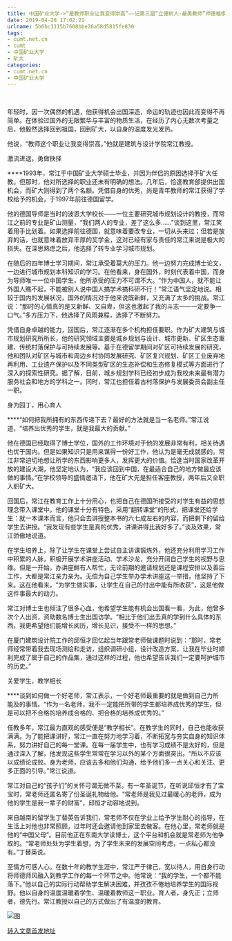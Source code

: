 ```yaml
---
title: 中国矿业大学->“是教师职业让我变得崇高”——记第三届“立德树人·最美教师”师德楷模设计学院常江 | cumt.net.cn
date: 2019-04-28 17:02:21
urlname: 5b6bc3115b7608bbe26a58d5815fe830
tags: 
- cumt.net.cn
- cumt
- 中国矿业大学
- 矿大
categories:
- cumt.net.cn
- 中国矿业大学
---
```


  

年轻时，因一次偶然的机遇，他获得机会出国深造，命运的轨迹也因此而变得不再简单。在体验过国外的无限繁华与丰富的物质生活，在经历了内心无数次考量之后，他毅然选择回到祖国，回到矿大，以自身的温度发光发热。

他说，“教师这个职业让我变得崇高。”他就是建筑与设计学院常江教授。

激流进退，勇做抉择

****1993年，常江于中国矿业大学硕士毕业，并因为伴侣的原因选择于矿大任教。但那时，他对所选择的职业还未有明确的想法。几年后，恰逢教育部提供出国机会，而矿大则得到了两个名额。凭借自身的优秀，尚是青年教师的常江获得了学校给予的机会，于1997年前往德国留学。

他的德国导师是当时的波恩大学校长——一位主要研究城市规划设计的教授，而常江之前的专业是矿山测量，“我们两人的专业，差了这么多……”谈到这里，常江笑着用手比划着。如果选择前往德国，就意味着要改专业，一切从头来过；但若是放弃的话，也就意味着放弃丰厚的奖学金，这对已经有家与责任的常江来说是极大的损失。在深思熟虑之后，他选择了转专业学习城市规划。

在随后的四年博士学习期间，常江承受着莫大的压力。他一边努力完成博士论文，一边进行城市规划本科知识的学习。在他看来，身在国外，时刻代表着中国，而身为导师唯一一位中国学生，他所承受的压力不可谓不大。“作为中国人，就不能让外国人瞧不起，不能被别人说中国人搞学术搞科研不行！”常江语气坚定地说。相较于国内的发展状况，国外的情况对于他来说既新鲜，又充满了太多的挑战。常江说：“那时的心情真的是又新鲜、又自卑，但这也激起了我的斗志——一定要争一口气。”多方压力下，他选择了风雨兼程，选择了不断努力。

凭借自身卓越的能力，回国后，常江逐渐在多个机构担任要职。作为矿大建筑与城市规划研究所所长，他的研究领域主要是城乡规划与设计、城市更新、矿区生态重建、传统村落保护与可持续发展等。基于在德留学期间对矿区可持续发展的研究，他和团队对矿区与城市和周边乡村协同发展研究、矿区复兴规划、矿区工业废弃地再利用、工业遗产保护以及不同类型矿区的生态补偿和生态修复模式等方面进行了深入的探索性研究。据了解，目前，城乡规划学科已经初步成为我校未来最有潜力服务社会和地方的学科之一。同时，常江也担任着古村落保护与发展委员会副主任一职。

身为园丁，用心育人

****“如何把我所拥有的东西传递下去？最好的方法就是当一名老师。”常江说道，“培养出优秀的学生，就是我最大的贡献。”

他在德国已经取得了博士学位，国外的工作环境对于他的发展非常有利，相关待遇也优于国内。但是如果知识只是用来谋得一份好工作，他认为是毫无成就感的。常江非常迫切地想让所学的东西影响更多人，发挥更大的价值。恰逢当时国家改革开放的建设大潮，他坚定地认为，“我应该回到中国，在最适合自己的地方做最应该做的事情。”在学校领导的盛情邀请下，他在矿大先是担任客座教授，两年后又全职入职矿大。

回国后，常江在教育工作上十分用心，也把自己在德国所接受的对学生有益的思想理念带入课堂中。他的课堂十分有特色，采用“翻转课堂”的形式，把课堂还给学生：就一本课本而言，他只会去讲授整本书的六七成左右的内容，而把剩下的留给学生去讲授。“我发现有些学生是真的优秀，讲课讲得比我好多了。”谈及效果，常江骄傲地说道。

在学生培养上，除了让学生在课堂上尝试自主讲课锻炼外，他还充分利用学习工作中积累的人脉，积极开展学术讲座活动、学术沙龙，充分开阔自己学生的视野与思维。但是一开始，办讲座鲜有人帮忙，无论前期的邀请规划还是课程安排以及善后工作，大都是常江亲力亲为。无偿为自己学生举办学术讲座这一举措，他坚持了下来。这在他看来，“为学生做实事，让学生在自己的付出中能有所收获”，这是他做这件事最大的动力。

常江对博士生也倾注了很多心血，他希望学生能有机会出国看一看，为此，他曾多次个人出资，资助数名博士生出国访学。“相比于他们出去真的学到什么具体的东西，我更希望他们能增长阅历，增长见识，接受不一样的思想。”

在厦门建筑设计院工作的邱恒才回忆起当年跟常老师做课题时说到：“那时，常老师经常带着我去现场测绘和走访，组织调研小组，设计改造方案，让我在毕业时顺利完成了属于自己的作品集，通过这样的过程，他也希望告诉我们一定要呵护城市的历史。”

关爱学生，教学相长

****谈到如何做一个好老师，常江表示，一个好老师最重要的就是做到自己力所能及的事情。“作为一名老师，我不一定能把所带的学生都培养成优秀的学生，但是可以把不合格的培养成合格的、把合格的培养成优秀的。”

任教多年，常江最为直观的感受便是“教学相长”。在教学生的同时，自己也能收获满满。为了能把课讲好，常江一直在努力地学习着，不断拓宽与夯实自身的知识体系，努力讲好自己的每一堂课。在每一届学生中，也有学习成绩不是太好的，但是通过深入了解，他发现这些学生常常在学习以外的某个方面很突出。“所以不应该以成绩论成败。身为老师，应该去多和他们沟通，给予他们多一点关心和关注、更多正面的引导。”常江说道。

常江对自己的“孩子们”的关怀可谓无微不至。有一年圣诞节，在听说邱恒才有了宝宝时，常老师还匿名寄了份圣诞礼物给他。“常老师是我见过最暖心的老师，成为他的学生是我一辈子的财富”，邱恒才动容地说到。

来自越南的留学生丁替英告诉我们，常老师不仅在学业上给予学生耐心的指导，在生活上对他也非常照顾，过年时还会邀请他到家里去做客。在他心里，常老师就是他的“中国父母”。目前他正在东南大学读博士，这个平台和机会就是常老师为他争取的。“常老师处处为学生着想，为了学生未来的发展空间考虑，一点私心都没有。”丁替英说。

至情方可感人心。在数十年的教学生涯中，常江严于律己，宽以待人，用自身行动将师德师风融入到教学工作的每一个环节之中。他常说：“我的学生，一个都不能落下。”他以自己的实际行动帮助学生解决困难，并孜孜不倦地培养学生的国际视野。他以自身的温度温暖着学生、温暖着教师这一职业。育人者，身先正；立师者，德先行。常江教授以自己的方式做出了有温度的教育。

![图](http://xwzx.cumt.edu.cn/_upload/article/images/f4/2f/9b9f6bea4b7fa81759e451c9b85b/deab2906-a1d7-42c5-8f76-c1adac3db91d.jpg)

[转入文章首发地址](http://xwzx.cumt.edu.cn/65/4c/c521a484684/page.htm)